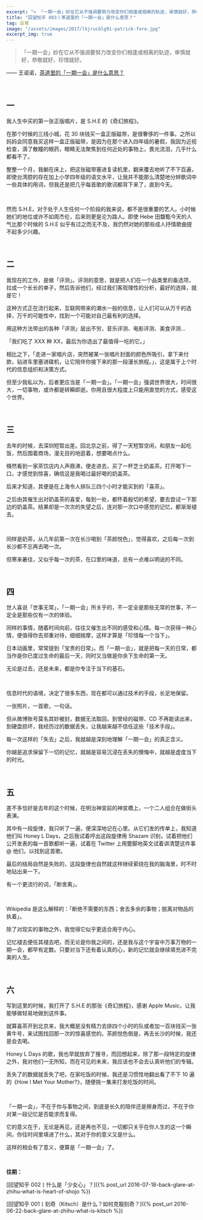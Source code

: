 ```yaml
---
excerpt: "> 「一期一会」妙在它从不强调要努力改变你们相逢或相离的轨迹，审慎就好，恭敬就好，珍惜就好。"
title: "回望知乎 003丨茶道里的「一期一会」是什么意思？"
tag: 日常
image: "/assets/images/2017/lkjrucblg9i-patrick-fore.jpg"
excerpt_img: true
---
```



> 「一期一会」妙在它从不强调要努力改变你们相逢或相离的轨迹，审慎就好，恭敬就好，珍惜就好。

—— 王诺诺，[茶道里的「一期一会」是什么意思？](https://www.zhihu.com/question/20061540/answer/38954328)

<br>

## 一
我人生中买的第一张正版唱片，是 S.H.E 的《奇幻旅程》。

在那个时候的三线小城，花 30 块钱买一盒正版磁带，是很奢侈的一件事。之所以妈妈会同意我买这样一盒正版磁带，是因为在那个进入四年级的暑假，我因为近视检查，滴了散瞳的眼药，眼睛无法聚焦到任何近处的事物上，畏光流泪，几乎什么都看不了。

整整一个月，我躺在床上，把这张磁带塞进复读机里，翻来覆去地听了不下百遍，即使台湾腔的存在加上小学四年级的语文水平，让我并不能那么清楚地分辨歌词中一些具体的用词，但我还是把几乎每首歌的歌词都背下来了，直到今天。

<br>

然而 S.H.E，对于处于人生任何一个阶段的我来说，都不是很重要的艺人。小时候她们的地位或许不如周杰伦，后来则更是沦为路人。即使 Hebe 田馥甄今天的人气比那个时候的 S.H.E 似乎有过之而无不及，我仍然对她的那些成人抒情歌曲提不起多少兴趣。

<br>

## 二

我现在的工作，是做「评测」。评测的意思，就是把人们在一个品类里的备选项，拉成一个长长的单子，然后告诉他们，经过我们客观理性的分析，最好的选择，就是它！

这种方式正在流行起来，互联网带来的潮水一般的信息，让人们可以从万千的选择，万千的可能性中，找到一个可能对自己最有利的选择。

用这种方法带出的各种「评测」层出不穷，音乐评测、电影评测、美食评测…

「我们吃了 XXX 种 XX，最后为你选出了最值得一吃的它。」

相比之下，「走进一家唱片店，突然被某一张唱片封面的颜色所吸引，拿下来付款，钻进车里塞进碟机，让它陪伴你接下来的那一段漫长旅程。」，这是属于上个时代的信息组织和决策方式。

但至少我私以为，后者更应当是「一期一会」。「一期一会」强调世界很大，时间很大，一切事物，或许都是转瞬即逝。你用且很大程度上只能用直觉的方式，感受这个世界。

<br>

## 三

去年的时候，去深圳短暂出差。回北京之前，得了一天短暂空闲，和朋友一起吃饭，然后围着商场，漫无目的地逛着，想要喝点什么。

倏然看到一家茶饮店内人声鼎沸，便走进去，买了一杯芝士奶盖茶。打开喝下一口，才感觉到惊喜，确信这是我喝过最好喝的奶盖茶。

后来才知道，其便是在上海令人排队三四个小时才能买到的「喜茶」。

之后由其催生出对奶盖茶的喜爱，每到一处，都怀着殷切的希望，要去尝试一下那边的奶盖茶。结果却是一次次的失望之后，连对那一次口中感觉的记忆，都渐渐褪去。

<br>

同样是奶茶，从几年前第一次在长沙喝到「茶颜悦色」，觉得喜欢，之后每一次到长沙都不忘再去喝一次。

但寒来暑往，又似乎每一次的茶，在口里的味道，总有一点难以明说的不同。

<br>

## 四

世人喜说「世事无常」，「一期一会」所关乎的，不一定全是那些无常的世事，不一定全是那些仅有一次的体验。

同样的事情，随着时间向前，往往又催生出不同的感受和心情。每一次获得一种心情，便值得你去郑重对待，细细揣摩，这样才算是「珍惜每一个当下」。

日本动画里，常常提到「宝贵的日常」。而「一期一会」，就是把每一天的日常，都当作是你已度过生命的最后一天，同时又当做是你余下生命的第一天。

无论是过去，还是未来，都是你专注于当下的基石。

<br>

信息时代的语境，决定了很多东西，现在都可以通过技术的手段，长足地保留。

一张照片，一首歌，一句话。

但从微博账号莫名其妙被封，数据无法取回，到曾经的磁带、CD 不再能读出来，到硬盘损坏，我经历过的数据丢失，让我越来越不信任这些「技术手段」。

每一次这样的「失去」之后，我就越是深刻地理解「一期一会」的真正含义。

你越是追求保留下一切的记忆，就越是容易沉浸在丢失的懊悔中，就越是虚度当下的时光。

<br>

## 五

差不多恰好是去年的这个时候，在明治神宮前的神宮橋上，一个二人组合在做街头表演。

其中有一段旋律，我只听了一遍，便深深地记在心里。从它们发的传单上，我知道他们叫 Honey L Days，之后我试着哼出这段旋律用 Shazam 识别，试着把他们公开发表的每一首歌都听一遍，试着在 Twitter 上用蹩脚地英文试着讲清楚这件事 @ 他们，以找到这首歌。

最后的结局自然是失败的，这段旋律也自然就这样继续萦绕在我的脑海里，时不时地钻出来一下。

有一个更流行的词，「断舍离」。

<br>

Wikipedia 是这么解释的：「断绝不需要的东西；舍去多余的事物；脱离对物品的执着」。

除了对现实的事物之外，我觉得它似乎更适合用于内心。

记忆褪去便任其褪去吧，而无论是你我之间的，还是我与这个宇宙中万事万物的一期一会，都早有定数。只要对当下还有着认真的心，新的记忆就会继续填充进不完美的人生。

<br>

## 六

写到这里的时候，我打开了 S.H.E 的那张《奇幻旅程》，感谢 Apple Music，让我能够做轻易地做到这件事。

就算喜茶开到北京来，我大概是没有精力去排四个小时的队或者加一百块钱买一张黄牛号，来试图找回那一次的惊喜感觉的。茶颜悦色倒是，再去长沙的时候，我还是会去喝。

Honey L Days 的歌，我也早就放弃了搜寻，而回想起来，除了那一段特定的旋律之外，我对他们一无所知，而在可见的未来，我应该也不会去认真听他们的专辑。

丢失了的数据就丢失了吧，在家吃饭的时候，我还是习惯性地翻出看了不下 10 遍的《How I Met Your Mother?》，随便挑一集来打发吃饭的时间。

<br>

「一期一会」，不在于你与事物之间，到底是长久的陪伴还是擦身而过，不在于你对某一段记忆是否能求而复得。

它的意义在于，无论是再见，还是再也不见，一切都只关乎在你人生的这一个瞬间，你往时间里填进了什么，其对于你的意义又是什么。

这样的相会有了意义，便算是「一期一会」了。

<br>

**往期：**

[回望知乎 002丨什么是「少女心」？]({% post_url 2016-07-18-back-glare-at-zhihu-what-is-heart-of-shojo %})

[回望知乎 001丨刻奇（Kitsch）是什么？如何克服刻奇？]({% post_url 2016-06-22-back-glare-at-zhihu-what-is-kitsch %})
